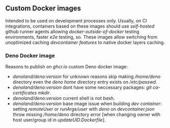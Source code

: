 ## Custom Docker images
Intended to be used on development processes only.
Usually, on CI integrations, containers based on these images should use *self-hosted* github runner agents allowing *docker-outside-of-docker* testing environments, faster *e2e* testing, so.
These images allow switching from unoptimized caching *devcontainer features* to native docker layers caching.

### Deno Docker image
Reasons to publish on *ghcr.io* custom Deno docker image:
- *denoland/deno:version* for unknown reasons skip making */home/deno* directory even the *deno home* directory entry exists on */etc/passwd*.
- *denoland/deno:version* dont have some neccessary packages: *git ca-certificates mkdir*.
- *denoland/deno:version* current shell is not *bash*.
- *denoland/deno:version* base image issue when building *dev container*: setting *remoteUser* or *runArgs/user* with *deno* on *devcontainer.json* throw missing */home/deno* directory error [when changing owner with host user/group id in *updateUID.Dockerfile*].